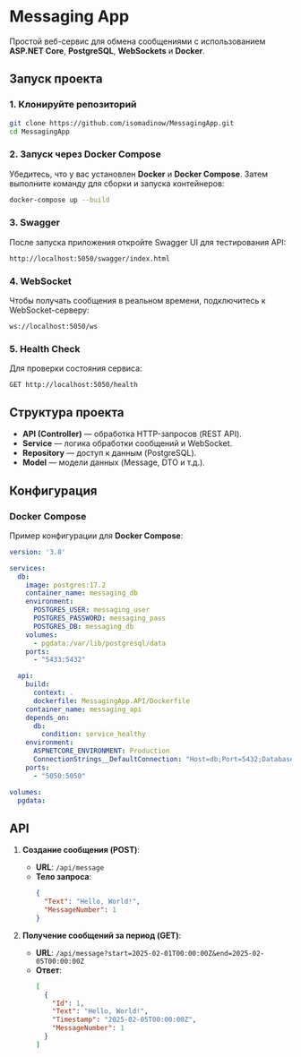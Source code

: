# **Messaging App**

Простой веб-сервис для обмена сообщениями с использованием **ASP.NET Core**, **PostgreSQL**, **WebSockets** и **Docker**.

## **Запуск проекта**

### 1. **Клонируйте репозиторий**

```bash
git clone https://github.com/isomadinow/MessagingApp.git
cd MessagingApp
```

### 2. **Запуск через Docker Compose**

Убедитесь, что у вас установлен **Docker** и **Docker Compose**. Затем выполните команду для сборки и запуска контейнеров:

```bash
docker-compose up --build
```

### 3. **Swagger**

После запуска приложения откройте Swagger UI для тестирования API:

```
http://localhost:5050/swagger/index.html
```

### 4. **WebSocket**

Чтобы получать сообщения в реальном времени, подключитесь к WebSocket-серверу:

```
ws://localhost:5050/ws
```

### 5. **Health Check**

Для проверки состояния сервиса:

```
GET http://localhost:5050/health
```

## **Структура проекта**

- **API (Controller)** — обработка HTTP-запросов (REST API).
- **Service** — логика обработки сообщений и WebSocket.
- **Repository** — доступ к данным (PostgreSQL).
- **Model** — модели данных (Message, DTO и т.д.).

## **Конфигурация**

### **Docker Compose**

Пример конфигурации для **Docker Compose**:

```yaml
version: '3.8'

services:
  db:
    image: postgres:17.2
    container_name: messaging_db
    environment:
      POSTGRES_USER: messaging_user
      POSTGRES_PASSWORD: messaging_pass
      POSTGRES_DB: messaging_db
    volumes:
      - pgdata:/var/lib/postgresql/data
    ports:
      - "5433:5432"

  api:
    build:
      context: .
      dockerfile: MessagingApp.API/Dockerfile
    container_name: messaging_api
    depends_on:
      db:
        condition: service_healthy
    environment:
      ASPNETCORE_ENVIRONMENT: Production
      ConnectionStrings__DefaultConnection: "Host=db;Port=5432;Database=messaging_db;Username=messaging_user;Password=messaging_pass"
    ports:
      - "5050:5050"

volumes:
  pgdata:
```

## **API**

1. **Создание сообщения (POST)**:
   - **URL**: `/api/message`
   - **Тело запроса**:
     ```json
     {
       "Text": "Hello, World!",
       "MessageNumber": 1
     }
     ```

2. **Получение сообщений за период (GET)**:
   - **URL**: `/api/message?start=2025-02-01T00:00:00Z&end=2025-02-05T00:00:00Z`
   - **Ответ**:
     ```json
     [
       {
         "Id": 1,
         "Text": "Hello, World!",
         "Timestamp": "2025-02-05T00:00:00Z",
         "MessageNumber": 1
       }
     ]
     ```

